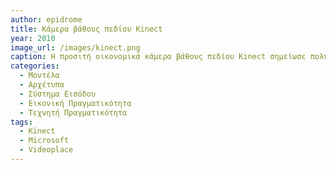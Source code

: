 ```yaml
---
author: epidrome
title: Κάμερα βάθους πεδίου Kinect
year: 2010 
image_url: /images/kinect.png
caption: Η προσιτή οικονομικά κάμερα βάθους πεδίου Kinect σημείωσε πολύ μεγάλες πωλήσεις τους πρώτους μήνες της παρουσίασης της, αλλά η εμπορική επιτυχία δεν είχε διάρκεια. Αν και η κάμερα κυκλοφόρησε για μια παιχνιδομηχανή, τελικά ήταν πολύ δημοφιλής κυρίως με τους ερευνητές, τους καλιτέχνες, και τους χομπίστες, οι οποίοι απέκτησαν πρόσβαση σε μια εύχρηστη συσκευή που τους επέτρεπε να χρησιμοποιήσουν όλο το σώμα τους και όχι μόνο τα δάχτυλα για την διάδραση. 
categories:
  - Μοντέλα
  - Αρχέτυπα
  - Σύστημα Εισόδου
  - Εικονική Πραγματικότητα
  - Τεχνητή Πραγματικότητα
tags:
  - Kinect
  - Microsoft
  - Videoplace
---
```

